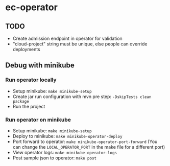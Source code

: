 # ec-operator

## TODO

* Create admission endpoint in operator for validation
* "cloud-project" string must be unique, else people can override deployments

## Debug with minikube

### Run operator locally
* Setup minikube: `make minikube-setup`
* Create jar run configuration with mvn pre step: `-DskipTests clean package`
* Run the project

### Run operator on minikube
* Setup minikube: `make minikube-setup`
* Deploy to minikube: `make minikube-operator-deploy`
* Port forward to operator: `make minikube-operator-port-forward` (You can change the `LOCAL_OPERATOR_PORT` in the make file for a different port)
* View operator logs: `make minikube-operator-logs`
* Post sample json to operator: `make post`